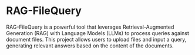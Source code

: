# RAG-FileQuery
RAG-FileQuery is a powerful tool that leverages Retrieval-Augmented Generation (RAG) with Language Models (LLMs) to process queries against document files. This project allows users to upload files and input a query, generating relevant answers based on the content of the documents.
